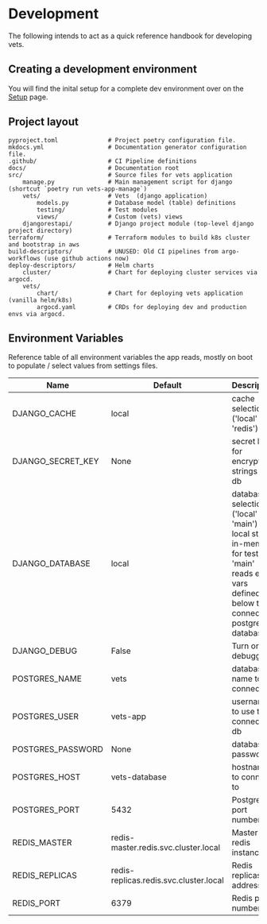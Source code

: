 # Development

The following intends to act as a quick reference handbook for developing vets. 


## Creating a development environment
You will find the inital setup for a complete dev environment over on the [Setup](setup.md) page.

## Project layout
    pyproject.toml              # Project poetry configuration file.
    mkdocs.yml                  # Documentation generator configuration file.
    .github/                    # CI Pipeline definitions
    docs/                       # Documentation root
    src/                        # Source files for vets application
        manage.py               # Main management script for django (shortcut `poetry run vets-app-manage`)
        vets/                   # Vets  (django application)
            models.py           # Database model (table) definitions
            testing/            # Test modules
            views/              # Custom (vets) views
        djangorestapi/          # Django project module (top-level django project directory)
    terraform/                  # Terraform modules to build k8s cluster and bootstrap in aws
    build-descriptors/          # UNUSED: Old CI pipelines from argo-workflows (use github actions now)
    deploy-descriptors/         # Helm charts
        cluster/                # Chart for deploying cluster services via argocd.
        vets/
            chart/              # Chart for deploying vets application (vanilla helm/k8s)
            argocd.yaml         # CRDs for deploying dev and production envs via argocd. 

## Environment Variables
Reference table of all environment variables the app reads, mostly on boot to populate / select values from settings
files.

| Name              | Default                                | Description                                                                                                                                           | 
|-------------------|----------------------------------------|-------------------------------------------------------------------------------------------------------------------------------------------------------|
| DJANGO_CACHE      | local                                  | cache selection ('local' or 'redis')                                                                                                                  |
| DJANGO_SECRET_KEY | None                                   | secret key for encrypted strings in db                                                                                                                | 
| DJANGO_DATABASE   | local                                  | database selection ('local' or 'main') local starts in-mem db for testing.  <br/>'main' reads env vars defined below to connect to postgres database. | 
| DJANGO_DEBUG      | False                                  | Turn on debugging                                                                                                                                     | 
| POSTGRES_NAME     | vets                                   | database name to connect to                                                                                                                           | 
| POSTGRES_USER     | vets-app                               | username to use to connect to db                                                                                                                      | 
| POSTGRES_PASSWORD | None                                   | database password                                                                                                                                     | 
| POSTGRES_HOST     | vets-database                          | hostname to connect to                                                                                                                                | 
| POSTGRES_PORT     | 5432                                   | Postgres port number                                                                                                                                  |
| REDIS_MASTER      | redis-master.redis.svc.cluster.local   | Master redis instance                                                                                                                                 |
| REDIS_REPLICAS    | redis-replicas.redis.svc.cluster.local | Redis replicas l/b address                                                                                                                            |
| REDIS_PORT        | 6379                                   | Redis port number                                                                                                                                     |

